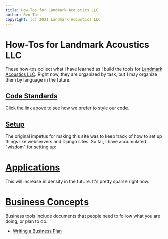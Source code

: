 ```yaml
---
title: How-Tos for Landmark Acoustics LLC
author: Ben Taft
copyright: (C) 2021 Landmark Acoustics LLC
---
```


# How-Tos for Landmark Acoustics LLC

These how-tos collect what I have learned as I build the tools for
[Landmark Acoustics LLC](https://www.landmarkacoustics.com). Right now, they
are organized by task, but I may organize them by language in the future.

## [Code Standards](standards/)

Click the link above to see how we prefer to style our code.

## [Setup](setup/)

The original impetus for making this site was to keep track of how to set up
things like webservers and Django sites. So far, I have accumulated "wisdom"
for setting up:

# [Applications](applications/)

This will increase in density in the future. It's pretty sparse right now.

# [Business Concepts](biz/)

Business tools include documents that people need to follow what you are doing,
or plan to do.

- [Writing a Business Plan](biz/plan/)
